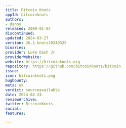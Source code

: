 ```yaml
---
title: Bitcoin Knots
appId: bitcoinknots
authors:
- danny
released: 2009-01-04
discontinued: 
updated: 2024-03-27
version: 26.1.knots20240325
binaries: 
provider: Luke Dash Jr
providerWebsite: 
website: https://bitcoinknots.org
repository: https://github.com/bitcoinknots/bitcoin
issue: 
icon: bitcoinknots.png
bugbounty: 
meta: ok
verdict: sourceavailable
date: 2024-04-24
reviewArchive: 
twitter: BitcoinKnots
social: 
features: 

---
```


